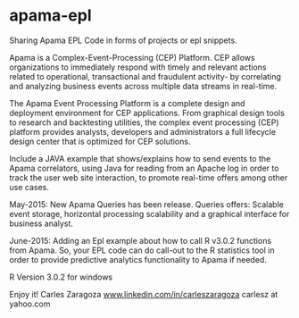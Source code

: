 apama-epl
=========

Sharing Apama EPL Code in forms of projects or epl snippets.

Apama is a Complex-Event-Processing (CEP) Platform. CEP allows organizations to immediately respond with timely and relevant actions related to operational, transactional and fraudulent activity- by correlating and analyzing business events across multiple data streams in real-time.

The Apama Event Processing Platform is a complete design and deployment environment for CEP applications. From graphical design tools to research and backtesting utilities, the complex event processing (CEP) platform provides analysts, developers and administrators a full lifecycle design center that is optimized for CEP solutions.

Include a JAVA example that shows/explains how to send events to the Apama correlators, using Java for reading from an Apache log in order to track the user web site interaction, to promote real-time offers among other use cases.

May-2015: New Apama Queries has been release. Queries offers: Scalable event storage, horizontal processing scalability and a graphical interface for business analyst. 

June-2015: Adding an Epl example about how to call R v3.0.2 functions from Apama. So, your EPL code can do call-out to the R statistics tool in order to provide predictive analytics functionality to Apama if needed. 

R Version 3.0.2 for windows 

Enjoy it!
Carles Zaragoza
www.linkedin.com/in/carleszaragoza
carlesz at yahoo.com
